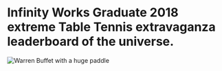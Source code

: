 # Infinity Works Graduate 2018 extreme Table Tennis extravaganza leaderboard of the universe.

![Warren Buffet with a huge paddle](https://akm-img-a-in.tosshub.com/indiatoday/images/story/201403/warren-buffet_story_650_030214082533.jpg)
